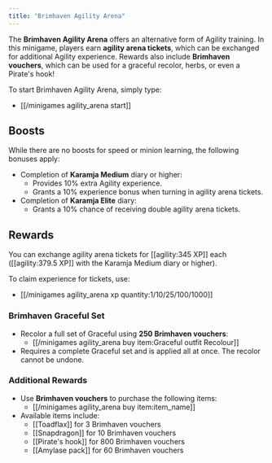 ```yaml
---
title: "Brimhaven Agility Arena"
---
```


The **Brimhaven Agility Arena** offers an alternative form of Agility training. In this minigame, players earn **agility arena tickets**, which can be exchanged for additional Agility experience. Rewards also include **Brimhaven vouchers**, which can be used for a graceful recolor, herbs, or even a Pirate's hook!

To start Brimhaven Agility Arena, simply type:

- [[/minigames agility_arena start]]

## Boosts

While there are no boosts for speed or minion learning, the following bonuses apply:

- Completion of **Karamja Medium** diary or higher:
  - Provides 10% extra Agility experience.
  - Grants a 10% experience bonus when turning in agility arena tickets.
- Completion of **Karamja Elite** diary:
  - Grants a 10% chance of receiving double agility arena tickets.

## Rewards

You can exchange agility arena tickets for [[agility:345 XP]] each ([[agility:379.5 XP]] with the Karamja Medium diary or higher).

To claim experience for tickets, use:

- [[/minigames agility_arena xp quantity\:1/10/25/100/1000]]

### Brimhaven Graceful Set

- Recolor a full set of Graceful using **250 Brimhaven vouchers**:
  - [[/minigames agility_arena buy item\:Graceful outfit Recolour]]
- Requires a complete Graceful set and is applied all at once. The recolor cannot be undone.

### Additional Rewards

- Use **Brimhaven vouchers** to purchase the following items:
  - [[/minigames agility_arena buy item\:item_name]]
- Available items include:
  - [[Toadflax]] for 3 Brimhaven vouchers
  - [[Snapdragon]] for 10 Brimhaven vouchers
  - [[Pirate's hook]] for 800 Brimhaven vouchers
  - [[Amylase pack]] for 60 Brimhaven vouchers

